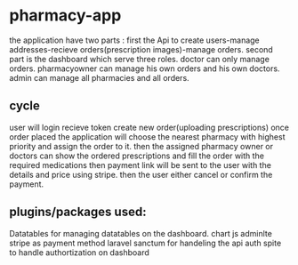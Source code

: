 # pharmacy-app
the application have two parts :
first the Api to create users-manage addresses-recieve orders(prescription images)-manage orders.
second part is the dashboard which serve three roles.
doctor can only manage orders.
pharmacyowner can manage his own orders and his own doctors.
admin can manage all pharmacies and all orders.

## cycle
user will login recieve token create new order(uploading prescriptions)
once order placed the application will choose the nearest pharmacy with highest priority and assign the order to it.
then the assigned pharmacy owner or doctors can show the ordered prescriptions and fill the order with the required medications
then payment link will be sent to the user with the details and price using stripe.
then the user either cancel or confirm the payment.

## plugins/packages used:
Datatables for managing datatables on the dashboard.
chart js 
adminlte
stripe as payment method
laravel sanctum for handeling the api auth 
spite to handle authortization on dashboard

 
